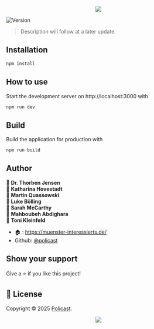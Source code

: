 <p align="center"><img src="https://capsule-render.vercel.app/api?type=waving&height=200&color=gradient&text=Policast&section=header&reversal=false&textBg=false&fontSize=70&fontAlign=50&animation=fadeIn&fontAlignY=38&descSize=0"></p>

<p>
  <img alt="Version" src="https://img.shields.io/badge/Framework-NUXT3-neongreen?logo=nuxt" />
</p>

> Description will follow at a later update.

## Installation

```sh
npm install
```

## How to use

Start the development server on http://localhost:3000 with

```sh
npm run dev
```

## Build

Build the application for production with

```sh
npm run build
```

## Author

👤 **Dr. Thorben Jensen** <br>
👤 **Katharina Hovestadt** <br>
👤 **Martin Quassowski** <br>
👤 **Luke Bölling** <br>
👤 **Sarah McCarthy** <br>
👤 **Mahboubeh Abdighara** <br>
👤 **Toni Kleinfeld**

- 🏠 : https://muenster-interessierts.de/
- Github: [@policast](https://github.com/policast)

## Show your support

Give a ⭐️ if you like this project!

## 📝 License

Copyright © 2025 [Policast](https://github.com/policast).<br />

<p align="center"><img src="https://capsule-render.vercel.app/api?type=waving&height=200&color=gradient&section=footer&reversal=false&textBg=false&fontSize=70&fontAlign=50&animation=fadeIn&fontAlignY=38&descSize=0"></p>
